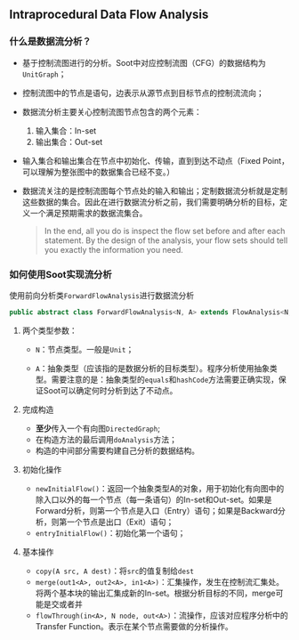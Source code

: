 ## Intraprocedural Data Flow Analysis

### 什么是数据流分析？

- 基于控制流图进行的分析。Soot中对应控制流图（CFG）的数据结构为`UnitGraph`；

- 控制流图中的节点是语句，边表示从源节点到目标节点的控制流流向；

- 数据流分析主要关心控制流图节点包含的两个元素：

  1. 输入集合：In-set
  2. 输出集合：Out-set

- 输入集合和输出集合在节点中初始化、传输，直到到达不动点（Fixed Point，可以理解为整张图中的数据集合已经不变。）

- 数据流关注的是控制流图每个节点处的输入和输出；定制数据流分析就是定制这些数据的集合。因此在进行数据流分析之前，我们需要明确分析的目标，定义一个满足预期需求的数据流集合。

  > In the end, all you do is inspect the flow set before and after each statement. By the design of the analysis, your flow sets should tell you exactly the information you need.

### 如何使用Soot实现流分析

使用前向分析类`ForwardFlowAnalysis`进行数据流分析

```java
public abstract class ForwardFlowAnalysis<N, A> extends FlowAnalysis<N, A>
```

1. 两个类型参数：

   - `N`：节点类型。一般是`Unit`；

   - `A`：抽象类型（应该指的是数据分析的目标类型）。程序分析使用抽象类型。需要注意的是：抽象类型的`equals`和`hashCode`方法需要正确实现，保证Soot可以确定何时分析到达了不动点。
2. 完成构造
   - **至少**传入一个有向图`DirectedGraph`;
   - 在构造方法的最后调用`doAnalysis`方法；
   - 构造的中间部分需要构建自己分析的数据结构。
3. 初始化操作
   - `newInitialFlow()`：返回一个抽象类型A的对象，用于初始化有向图中的除入口以外的每一个节点（每一条语句）的In-set和Out-set。如果是Forward分析，则第一个节点是入口（Entry）语句；如果是Backward分析，则第一个节点是出口（Exit）语句；
   - `entryInitialFlow()`：初始化第一个语句；
4. 基本操作
   - `copy(A src, A dest)`：将`src`的值复制给`dest`
   - `merge(out1<A>, out2<A>, in1<A>)`：汇集操作，发生在控制流汇集处。将两个基本块的输出汇集成新的In-set。根据分析目标的不同，merge可能是交或者并
   - `flowThrough(in<A>, N node, out<A>)`：流操作，应该对应程序分析中的Transfer Function。表示在某个节点需要做的分析操作。

